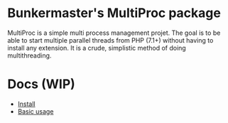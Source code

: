 # Bunkermaster's MultiProc package
MultiProc is a simple multi process management projet. The goal is to be able to start multiple parallel threads from PHP (7.1+) without having to install any extension. It is a crude, simplistic method of doing multithreading.  

# Docs (WIP)
* [Install](doc/install.md)
* [Basic usage](doc/basic-usage.md)
